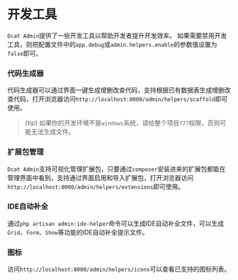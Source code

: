 # 开发工具

`Dcat Admin`提供了一些开发工具以帮助开发者提升开发效率。
如果需要禁用开发工具，则把配置文件中的`app.debug`或`admin.helpers.enable`的参数值设置为`false`即可。


### 代码生成器

代码生成器可以通过界面一键生成增删改查代码，支持根据已有数据表生成增删改查代码，打开浏览器访问`http://localhost:8000/admin/helpers/scaffold`即可使用。

> {tip} 如果你的开发环境不是`windows`系统，请给整个项目`777`权限，否则可能无法生成文件。


### 扩展包管理
`Dcat Admin`支持可视化管理扩展包，只要通过`composer`安装进来的扩展包都能在管理界面中看到，支持通过界面启用和导入扩展包，打开浏览器访问`http://localhost:8000/admin/helpers/extensions`即可使用。

### IDE自动补全
通过`php artisan admin:ide-helper`命令可以生成IDE自动补全文件，可以生成`Grid`、`Form`、`Show`等功能的IDE自动补全提示文件。

### 图标
访问`http://localhost:8000/admin/helpers/icons`可以查看已支持的图标列表。

